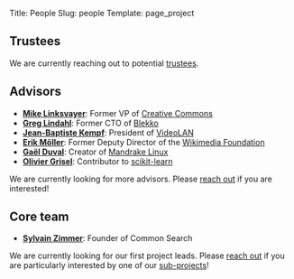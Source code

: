 Title: People
Slug: people
Template: page_project

## Trustees

We are currently reaching out to potential [trustees](/governance).

## Advisors

 - **[Mike Linksvayer](https://en.wikipedia.org/wiki/Mike_Linksvayer)**: Former VP of [Creative Commons](https://creativecommons.org/)
 - **[Greg Lindahl](https://twitter.com/glindahl)**: Former CTO of [Blekko](https://en.wikipedia.org/wiki/Blekko)
 - **[Jean-Baptiste Kempf](http://www.jbkempf.com/)**: President of [VideoLAN](http://www.videolan.org/)
 - **[Erik Möller](https://en.wikipedia.org/wiki/Erik_M%C3%B6ller)**: Former Deputy Director of the [Wikimedia Foundation](https://wikimediafoundation.org/wiki/Home)
 - **[Gaël Duval](http://www.indidea.org/gael/blog/)**: Creator of [Mandrake Linux](https://en.wikipedia.org/wiki/Mandriva_Linux)
 - **[Olivier Grisel](http://ogrisel.com/)**: Contributor to [scikit-learn](http://scikit-learn.org/stable/)

We are currently looking for more advisors. Please [reach out](mailto:contact@commonsearch.org) if you are interested!

## Core team

 - **[Sylvain Zimmer](http://www.sylvainzimmer.com)**: Founder of Common Search

We are currently looking for our first project leads. Please [reach out](mailto:contact@commonsearch.org) if you are particularly interested by one of our [sub-projects](http://github.com/commonsearch)!
